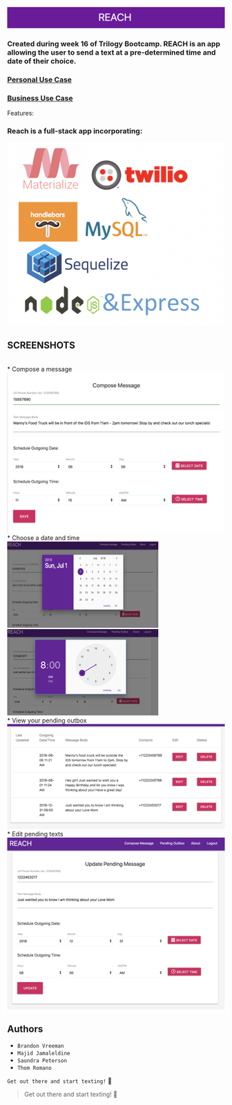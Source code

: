 <!-- <img src = "./public/assets/img/Banner.png"> -->
<img src = "./public/assets/images/Banner.png">

 ### Created during week 16 of Trilogy Bootcamp. REACH is an app allowing the user to send a text at a pre-determined time and date of their choice. 
### <a href="https://app.xtensio.com/folio/s5ls38nj">Personal Use Case</a>
### <a href="https://app.xtensio.com/folio/s5ls38nj">Business  Use Case</a>


Features: 

### Reach is a full-stack app incorporating:

<img src= "./public/assets/images/logos.png">
<!-- <img src= "./public/assets/images/Materialize.png" width="100"> -->



## SCREENSHOTS
<br>
* Compose a message
<img src = "./public/assets/images/Compose.png" width="600">
<br>
* Choose a date and time
<img src = "./public/assets/images/DatePicker.png" width="350" height= "200">
<img src = "./public/assets/images/TimePicker.png" width="350" height= "200">
<br>
* View your pending outbox
<img src = "./public/assets/images/Outbox.png" width="600">
<br>
* Edit pending texts
<img src = "./public/assets/images/Outbox-Update.png" width="600">


## Authors
* ```Brandon Vreeman```
* ```Majid Jamaleldine```
* ```Saundra Peterson```
* ```Thom Romano``` 


```Get out there and start texting!``` :iphone:




> Get out there and start texting! :iphone:


